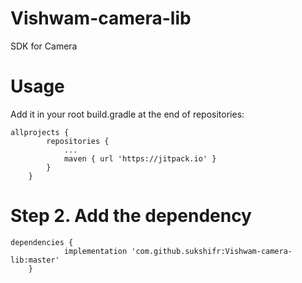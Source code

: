 # Vishwam-camera-lib
SDK for Camera

# Usage
Add it in your root build.gradle at the end of repositories:
```
allprojects {
		repositories {
			...
			maven { url 'https://jitpack.io' }
		}
	}
```
# Step 2. Add the dependency

```
dependencies {
	        implementation 'com.github.sukshifr:Vishwam-camera-lib:master'
	}
```
